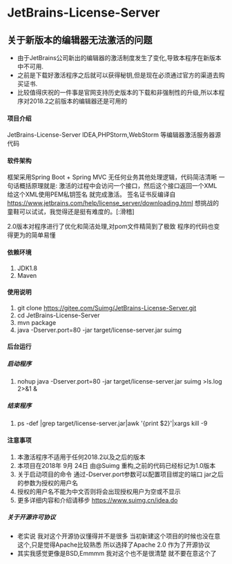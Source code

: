# JetBrains-License-Server

## 关于新版本的编辑器无法激活的问题
* 由于JetBrains公司新出的编辑器的激活制度发生了变化,导致本程序在新版本中不可用.
* 之前是下载好激活程序之后就可以获得秘钥,但是现在必须通过官方的渠道去购买证书.
* 比较值得庆祝的一件事是官网支持历史版本的下载和非强制性的升级,所以本程序对2018.2之前版本的编辑器还是可用的


#### 项目介绍
JetBrains-License-Server
IDEA,PHPStorm,WebStorm 等编辑器激活服务器源代码

#### 软件架构
框架采用Spring Boot + Spring MVC
无任何业务其他处理逻辑，代码简洁清晰
一句话概括原理就是:
激活的过程中会访问一个接口，然后这个接口返回一个XML 给这个XML使用PEM私钥签名 就完成激活。
签名证书反编译自 https://www.jetbrains.com/help/license_server/downloading.html
想挑战的童鞋可以试试，我觉得还是挺有难度的。[:滑稽]

2.0版本对程序进行了优化和简洁处理,对pom文件精简到了极致 程序的代码也变得更为的简单易懂


#### 依赖环境

1. JDK1.8
2. Maven

#### 使用说明

1. git clone https://gitee.com/Suimg/JetBrains-License-Server.git
2. cd JetBrains-License-Server
3. mvn package
4. java -Dserver.port=80 -jar target/license-server.jar suimg


#### 后台运行
##### 启动程序
1. nohup java -Dserver.port=80 -jar target/license-server.jar suimg >ls.log 2>&1 &
##### 结束程序
1. ps -def |grep target/license-server.jar|awk '{print $2}'|xargs kill -9


#### 注意事项
1. 本激活程序不适用于任何2018.2以及之后的版本
2. 本项目在2018年 9月 24日 由@Suimg 重构,之前的代码已经标记为1.0版本
3. 关于启动项目的命令 通过-Dserver.port参数可以配置项目绑定的端口 jar之后的参数为授权的用户名
4. 授权的用户名不能为中文否则将会出现授权用户为空或不显示
5. 更多详细内容和介绍请移步 https://www.suimg.cn/idea.do

##### 关于开源许可协议
* 老实说 我对这个开源协议懂得并不是很多 当初新建这个项目的时候也没在意这个,只是觉得Apache比较熟悉 所以选择了Apache 2.0 作为了开源协议
* 其实我感觉更像是BSD,Emmmm 我对这个也不是很清楚 就不要在意这个了
